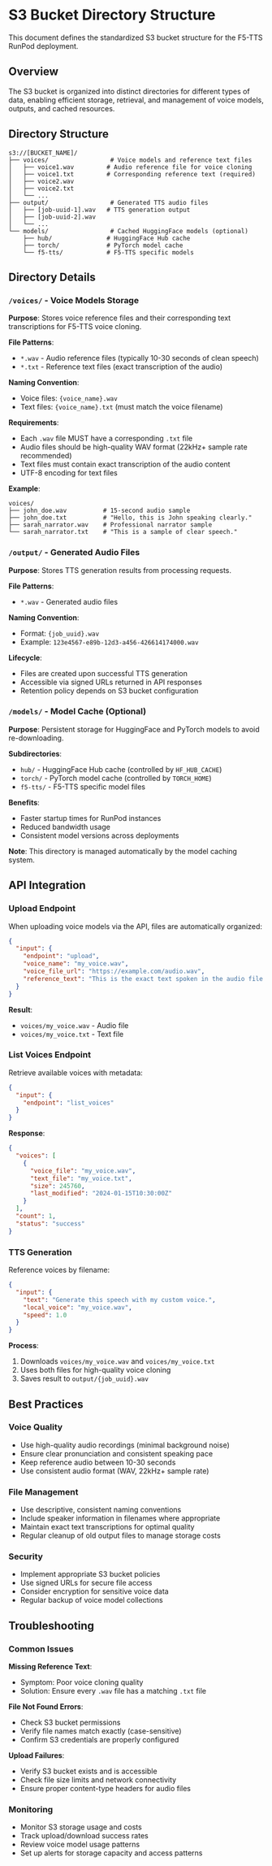 # S3 Bucket Directory Structure

This document defines the standardized S3 bucket structure for the F5-TTS RunPod deployment.

## Overview

The S3 bucket is organized into distinct directories for different types of data, enabling efficient storage, retrieval, and management of voice models, outputs, and cached resources.

## Directory Structure

```
s3://[BUCKET_NAME]/
├── voices/                 # Voice models and reference text files
│   ├── voice1.wav         # Audio reference file for voice cloning
│   ├── voice1.txt         # Corresponding reference text (required)
│   ├── voice2.wav
│   ├── voice2.txt
│   └── ...
├── output/                 # Generated TTS audio files  
│   ├── [job-uuid-1].wav   # TTS generation output
│   ├── [job-uuid-2].wav
│   └── ...
└── models/                 # Cached HuggingFace models (optional)
    ├── hub/               # HuggingFace Hub cache
    ├── torch/             # PyTorch model cache
    └── f5-tts/            # F5-TTS specific models
```

## Directory Details

### `/voices/` - Voice Models Storage

**Purpose**: Stores voice reference files and their corresponding text transcriptions for F5-TTS voice cloning.

**File Patterns**:
- `*.wav` - Audio reference files (typically 10-30 seconds of clean speech)
- `*.txt` - Reference text files (exact transcription of the audio)

**Naming Convention**:
- Voice files: `{voice_name}.wav`
- Text files: `{voice_name}.txt` (must match the voice filename)

**Requirements**:
- Each `.wav` file MUST have a corresponding `.txt` file
- Audio files should be high-quality WAV format (22kHz+ sample rate recommended)
- Text files must contain exact transcription of the audio content
- UTF-8 encoding for text files

**Example**:
```
voices/
├── john_doe.wav          # 15-second audio sample
├── john_doe.txt          # "Hello, this is John speaking clearly."
├── sarah_narrator.wav    # Professional narrator sample
└── sarah_narrator.txt    # "This is a sample of clear speech."
```

### `/output/` - Generated Audio Files

**Purpose**: Stores TTS generation results from processing requests.

**File Patterns**:
- `*.wav` - Generated audio files

**Naming Convention**:
- Format: `{job_uuid}.wav`
- Example: `123e4567-e89b-12d3-a456-426614174000.wav`

**Lifecycle**:
- Files are created upon successful TTS generation
- Accessible via signed URLs returned in API responses
- Retention policy depends on S3 bucket configuration

### `/models/` - Model Cache (Optional)

**Purpose**: Persistent storage for HuggingFace and PyTorch models to avoid re-downloading.

**Subdirectories**:
- `hub/` - HuggingFace Hub cache (controlled by `HF_HUB_CACHE`)
- `torch/` - PyTorch model cache (controlled by `TORCH_HOME`)
- `f5-tts/` - F5-TTS specific model files

**Benefits**:
- Faster startup times for RunPod instances
- Reduced bandwidth usage
- Consistent model versions across deployments

**Note**: This directory is managed automatically by the model caching system.

## API Integration

### Upload Endpoint
When uploading voice models via the API, files are automatically organized:

```json
{
  "input": {
    "endpoint": "upload",
    "voice_name": "my_voice.wav",
    "voice_file_url": "https://example.com/audio.wav",
    "reference_text": "This is the exact text spoken in the audio file."
  }
}
```

**Result**:
- `voices/my_voice.wav` - Audio file
- `voices/my_voice.txt` - Text file

### List Voices Endpoint
Retrieve available voices with metadata:

```json
{
  "input": {
    "endpoint": "list_voices"
  }
}
```

**Response**:
```json
{
  "voices": [
    {
      "voice_file": "my_voice.wav",
      "text_file": "my_voice.txt",
      "size": 245760,
      "last_modified": "2024-01-15T10:30:00Z"
    }
  ],
  "count": 1,
  "status": "success"
}
```

### TTS Generation
Reference voices by filename:

```json
{
  "input": {
    "text": "Generate this speech with my custom voice.",
    "local_voice": "my_voice.wav",
    "speed": 1.0
  }
}
```

**Process**:
1. Downloads `voices/my_voice.wav` and `voices/my_voice.txt`
2. Uses both files for high-quality voice cloning
3. Saves result to `output/{job_uuid}.wav`

## Best Practices

### Voice Quality
- Use high-quality audio recordings (minimal background noise)
- Ensure clear pronunciation and consistent speaking pace
- Keep reference audio between 10-30 seconds
- Use consistent audio format (WAV, 22kHz+ sample rate)

### File Management
- Use descriptive, consistent naming conventions
- Include speaker information in filenames where appropriate
- Maintain exact text transcriptions for optimal quality
- Regular cleanup of old output files to manage storage costs

### Security
- Implement appropriate S3 bucket policies
- Use signed URLs for secure file access
- Consider encryption for sensitive voice data
- Regular backup of voice model collections

## Troubleshooting

### Common Issues

**Missing Reference Text**:
- Symptom: Poor voice cloning quality
- Solution: Ensure every `.wav` file has a matching `.txt` file

**File Not Found Errors**:
- Check S3 bucket permissions
- Verify file names match exactly (case-sensitive)
- Confirm S3 credentials are properly configured

**Upload Failures**:
- Verify S3 bucket exists and is accessible
- Check file size limits and network connectivity
- Ensure proper content-type headers for audio files

### Monitoring
- Monitor S3 storage usage and costs
- Track upload/download success rates
- Review voice model usage patterns
- Set up alerts for storage capacity and access patterns